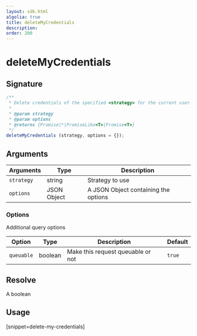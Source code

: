 ```yaml
---
layout: sdk.html
algolia: true
title: deleteMyCredentials
description:
order: 200
---
```


# deleteMyCredentials

## Signature

```javascript
/**
 * Delete credentials of the specified <strategy> for the current user.
 *
 * @param strategy
 * @param options
 * @returns {Promise|*|PromiseLike<T>|Promise<T>}
 */
deleteMyCredentials (strategy, options = {});
```

## Arguments

| Arguments    | Type    | Description
|--------------|---------|-------------
| `strategy` | string | Strategy to use
| `options` | JSON Object | A JSON Object containing the options

### **Options**

Additional query options

| Option     | Type    | Description                       | Default |
| ---------- | ------- | --------------------------------- | ------- |
| `queuable` | boolean | Make this request queuable or not | `true`  |

## Resolve

A boolean

## Usage

[snippet=delete-my-credentials]
